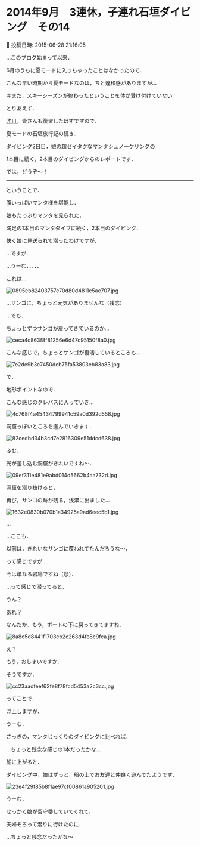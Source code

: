 # 2014年9月　3連休，子連れ石垣ダイビング　その14

📅 投稿日時: 2015-06-28 21:16:05

…このブログ始まって以来．


6月のうちに夏モードに入っちゃったことはなかったので．


こんな早い時期から夏モードなのは，ちと違和感がありますが…


＃まだ，スキーシーズンが終わったということを体が受け付けていない





とりあえず．


[昨日](e5dab2a946eec5d929be4779853baa78d.md)，皆さんも復習したはずですので．


夏モードの石垣旅行記の続き．


ダイビング2日目，娘の超ゼイタクなマンタシュノーケリングの


1本目に続く，2本目のダイビングからのレポートです．





では，どうぞ～！


---


ということで．





腹いっぱいマンタ様を堪能し．


娘もたっぷりマンタを見られた，


満足の1本目のマンタダイブに続く，2本目のダイビング．


快く娘に見送られて潜ったわけですが．


…ですが．





…うーむ．．．．．


これは…




![0895eb82403757c70d80d4811c5ae707.jpg](images/0895eb82403757c70d80d4811c5ae707.jpg)




…サンゴに，ちょっと元気がありませんな（残念）





…でも．


ちょっとずつサンゴが戻ってきているのか…




![ceca4c863f8f81256e6d47c95150f8a0.jpg](images/ceca4c863f8f81256e6d47c95150f8a0.jpg)




こんな感じで，ちょっとサンゴが復活しているところも…




![7e2de9b3c7450deb75fa53803eb83a83.jpg](images/7e2de9b3c7450deb75fa53803eb83a83.jpg)







で．


地形ポイントなので．


こんな感じのクレバスに入っていき…




![4c768f4a45434799941c59a0d392d558.jpg](images/4c768f4a45434799941c59a0d392d558.jpg)




洞窟っぽいところを進んでいきます．




![82cedbd34b3cd7e2816309e51ddcd638.jpg](images/82cedbd34b3cd7e2816309e51ddcd638.jpg)




ふむ．


光が差し込む洞窟がきれいですね～．




![09ef311e481e9abd014d5662b4aa732d.jpg](images/09ef311e481e9abd014d5662b4aa732d.jpg)







洞窟を潜り抜けると，


再び，サンゴの跡が残る，浅瀬に出ました…




![1632e0830b070b1a34925a9ad6eec5b1.jpg](images/1632e0830b070b1a34925a9ad6eec5b1.jpg)




…


…ここも．


以前は，きれいなサンゴに覆われてたんだろうな～，


って感じですが…


今は単なる岩場ですね（悲）．





…って感じで潜ってると．


うん？


あれ？


なんだか．もう，ボートの下に戻ってきてますね．




![8a8c5d8441f1703cb2c263d4fe8c9fca.jpg](images/8a8c5d8441f1703cb2c263d4fe8c9fca.jpg)




え？


もう，おしまいですか．


そうですか．




![cc23aadfeef62fe8f78fcd5453a2c3cc.jpg](images/cc23aadfeef62fe8f78fcd5453a2c3cc.jpg)




ってことで．


浮上しますが．





うーむ．


さっきの，マンタじっくりのダイビングに比べれば．


…ちょっと残念な感じの1本だったかな…





船に上がると．


ダイビング中，娘はずっと，船の上でお友達と仲良く遊んでたようです．




![23e4f29f85b8f1ae97cf00861a905201.jpg](images/23e4f29f85b8f1ae97cf00861a905201.jpg)




うーむ．


せっかく娘が留守番していてくれて，


夫婦そろって潜りに行けたのに．





…ちょっと残念だったかな～
